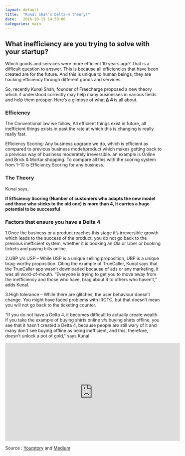 ```yaml
---
layout: default
title:  "Kunal Shah’s Delta-4 theory!"
date:   2016-10-15 14:50:00
categories: main
---
```


<h2><span>What inefficiency are you trying to solve with your startup?</span></h2>


Which goods and services were more efficient 10 years ago? That is a difficult question to answer. This is because all efficiencies that have been created are for the future. And this is unique to human beings;  they are hacking efficiency through different goods and services.

So, recently Kunal Shah, founder of Freecharge proposed a new theory which if understood correctly may help many businesses in various fields and help them prosper. Here’s a glimpse of what<strong> &#916; 4 </strong> is all about.


<h3>Efficiency</h3>

The Conventional law we follow, All efficient things exist in future, all inefficient things exists in past the rate at which this is changing is really really fast.

Efficiency Scoring: Any business upgrade we do, which is efficient as compared to previous business model/product which makes getting back to a previous way of business moderately irreversible. an example is Online and Brick & Mortar shopping. To compare all this with the scoring system from 1–10 is Efficiency Scoring for any business.

<h3>The Theory</h3>

Kunal says,

<strong>If Efficiency Scoring (Number of customers who adapts the new model and those who sticks to the old one) is more than 4, It carries a huge potential to be successful</strong>


<h3>Factors that ensure you have a Delta 4</h3>

1.Once the business or a product reaches this stage it’s irreversible growth which leads to the success of the product. you do not go back to the previous inefficient system, whether it is booking an Ola or Uber or booking tickets and paying bills online.

2.UBP v/s USP – While USP is a unique selling proposition, UBP is a unique brag-worthy proposition. Citing the example of TrueCaller, Kunal says that the TrueCaller app wasn’t downloaded because of ads or any marketing, it was all word-of-mouth. “Everyone is trying to get you to move away from the inefficiency and those who have, brag about it to others who haven’t,” adds Kunal.

3.High tolerance – While there are glitches, the user behaviour doesn’t change. You might have faced problems with IRCTC, but that doesn’t mean you will not go back to the ticketing counter.

"If you do not have a Delta 4, it becomes difficult to actually create wealth. If you take the example of buying shirts online v/s buying shirts offline, you see that it hasn't created a Delta 4, because people are still wary of it and many don't see buying offline as being inefficient, and this, therefore, doesn't unlock a pot of gold," says Kunal.


<div class="video-container"><iframe width="560" height="315" src="https://www.youtube.com/embed/JtJrEMYsdTY?rel=0&amp;showinfo=0" frameborder="0" allowfullscreen></iframe></div>


Source : <a href="https://yourstory.com/2016/10/kunal-shah-techsparks/" target="_blank">Yourstory</a> and <a href="https://medium.com/@pratikratnaparkhi/kunal-shahs-delta-4-theory-842b9925cc80#.drcuq8iat" target="_blank">Medium</a> 